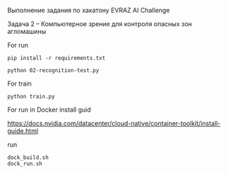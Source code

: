 Выполнение задания по хакатону EVRAZ AI Challenge

Задача 2 – Компьютерное зрение для контроля опасных зон агломашины

For run

```
pip install -r requirements.txt

python 02-recognition-test.py
```


For train
```
python train.py
```

For run in Docker
install guid

https://docs.nvidia.com/datacenter/cloud-native/container-toolkit/install-guide.html

run

```
dock_build.sh
dock_run.sh
```
